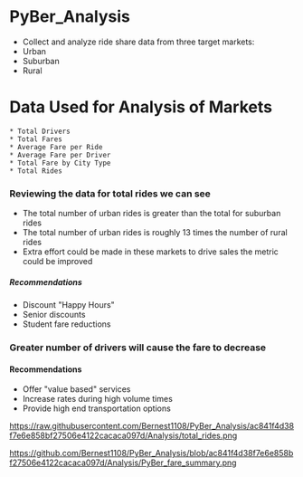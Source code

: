 # PyBer_Analysis

* Collect and analyze ride share data from three target markets:
* Urban
* Suburban
* Rural


# Data Used for Analysis of Markets
    * Total Drivers
    * Total Fares
    * Average Fare per Ride
    * Average Fare per Driver
    * Total Fare by City Type
    * Total Rides
    
    
    
    
    
### Reviewing the data for total rides we can see
   * The total number of urban rides is greater than the total for suburban rides
   * The total number of urban rides is roughly 13 times the number of rural rides
   * Extra effort could be made in these markets to drive sales the metric could be improved



   
   ##### Recommendations

* Discount "Happy Hours"
* Senior discounts
* Student fare reductions








###  Greater number of drivers will cause the fare to decrease 



  #### Recommendations
  
* Offer "value based" services 
* Increase rates during high volume times
* Provide high end transportation options



https://raw.githubusercontent.com/Bernest1108/PyBer_Analysis/ac841f4d38f7e6e858bf27506e4122cacaca097d/Analysis/total_rides.png












https://github.com/Bernest1108/PyBer_Analysis/blob/ac841f4d38f7e6e858bf27506e4122cacaca097d/Analysis/PyBer_fare_summary.png




